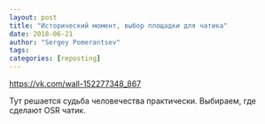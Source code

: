 ```yaml
---
layout: post
title: "Исторический момент, выбор площадки для чатика"
date: 2018-06-21
author: "Sergey Pomerantsev"
tags:
categories: [reposting]
---
```


<https://vk.com/wall-152277348_867>

Тут решается судьба человечества практически.
Выбираем, где сделают OSR чатик.
